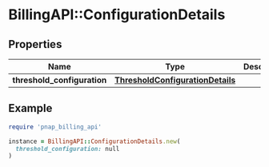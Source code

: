 # BillingAPI::ConfigurationDetails

## Properties

| Name | Type | Description | Notes |
| ---- | ---- | ----------- | ----- |
| **threshold_configuration** | [**ThresholdConfigurationDetails**](ThresholdConfigurationDetails.md) |  | [optional] |

## Example

```ruby
require 'pnap_billing_api'

instance = BillingAPI::ConfigurationDetails.new(
  threshold_configuration: null
)
```

